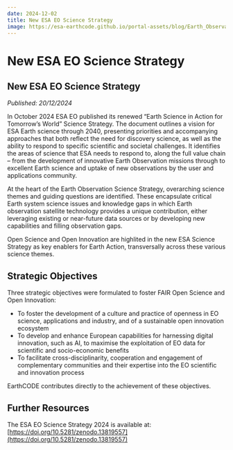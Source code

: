 ```yaml
---
date: 2024-12-02
title: New ESA EO Science Strategy
image: https://esa-earthcode.github.io/portal-assets/blog/Earth_Observation_Science_Strategy_pillars.jpg
---
```


# New ESA EO Science Strategy <!--{ as="img" mode="hero" src="https://esa-earthcode.github.io/portal-assets/blog/Earth_Observation_Science_Strategy_pillars.jpg" }-->

## New ESA EO Science Strategy
*Published: 20/12/2024*

In October 2024 ESA EO published its renewed “Earth Science in Action for Tomorrow’s World” Science Strategy. The document outlines a vision for ESA Earth science through 2040, presenting priorities and accompanying approaches that both reflect the need for discovery science, as well as the ability to respond to specific scientific and societal challenges. It identifies the areas of science that ESA needs to respond to, along the full value chain – from the development of innovative Earth Observation missions through to excellent Earth science and uptake of new observations by the user and applications community. 

At the heart of the Earth Observation Science Strategy, overarching science themes and guiding questions are identified. These encapsulate critical Earth system science issues and knowledge gaps in which Earth observation satellite technology provides a unique contribution, either leveraging existing or near-future data sources or by developing new capabilities and filling observation gaps. 

Open Science and Open Innovation are highlited in the new ESA Science Strategy as key enablers for Earth Action, transversally across these various science themes.

## Strategic Objectives

Three strategic objectives were formulated to foster FAIR Open Science and Open Innovation: 

- To foster the development of a culture and practice of openness in EO science, applications and industry, and of a sustainable open innovation ecosystem 
- To develop and enhance European capabilities for harnessing digital innovation, such as AI, to maximise the exploitation of EO data for scientific and socio-economic benefits 
- To facilitate cross-disciplinarity, cooperation and engagement of complementary communities and their expertise into the EO scientific and innovation process 

 

EarthCODE contributes directly to the achievement of these objectives.

## Further Resources

The ESA EO Science Strategy 2024 is available at: [https://doi.org/10.5281/zenodo.13819557](https://doi.org/10.5281/zenodo.13819557)